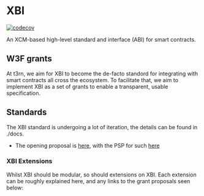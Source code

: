 # XBI
[![codecov](https://codecov.io/gh/t3rn/xbi/branch/main/graph/badge.svg?token=PKR69NFU6U)](https://codecov.io/gh/t3rn/xbi)

An XCM-based high-level standard and interface (ABI) for smart contracts.

## W3F grants

At t3rn, we aim for XBI to become the de-facto standord for integrating with smart contracts all cross the ecosystem. 
To facilitate that, we aim to implement XBI as a set of grants to enable a transparent, usable specification. 

## Standards

The XBI standard is undergoing a lot of iteration, the details can be found in ./docs.

- The opening proposal is [here](./docs/xbi-w3f-grant.md), with the PSP for such [here](./docs/PSP-33-XBI-Standard.md)

### XBI Extensions

Whilst XBI should be modular, so should extensions on XBI. Each extension can be roughly explained here, and any links to the 
grant proposals seen below:
